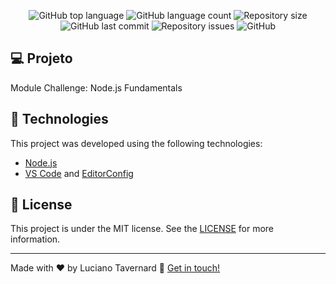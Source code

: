 <p align="center">
  <img alt="GitHub top language" src="https://img.shields.io/github/languages/top/lucianotavernard/ignite-node-fundamentals.svg">

  <img alt="GitHub language count" src="https://img.shields.io/github/languages/count/lucianotavernard/ignite-node-fundamentals.svg">

  <img alt="Repository size" src="https://img.shields.io/github/repo-size/lucianotavernard/ignite-node-fundamentals.svg">

  <img alt="GitHub last commit" src="https://img.shields.io/github/last-commit/lucianotavernard/ignite-node-fundamentals.svg">

  <img alt="Repository issues" src="https://img.shields.io/github/issues/lucianotavernard/ignite-node-fundamentals.svg">

  <img alt="GitHub" src="https://img.shields.io/github/license/lucianotavernard/ignite-node-fundamentals.svg">
</p>

## :computer: Projeto

Module Challenge: Node.js Fundamentals

## :rocket: Technologies

This project was developed using the following technologies:

- [Node.js](https://nodejs.org/en)
- [VS Code][vscode] and [EditorConfig][vceditconfig]

## :memo: License

This project is under the MIT license. See the [LICENSE](https://github.com/lucianotavernard/ignite-node-fundamentals/blob/master/LICENSE) for more information.

---

Made with ♥ by Luciano Tavernard :wave: [Get in touch!](https://www.linkedin.com/in/luciano-tavernard/)

[vscode]: https://code.visualstudio.com/
[vceditconfig]: https://marketplace.visualstudio.com/items?itemName=EditorConfig.EditorConfig
